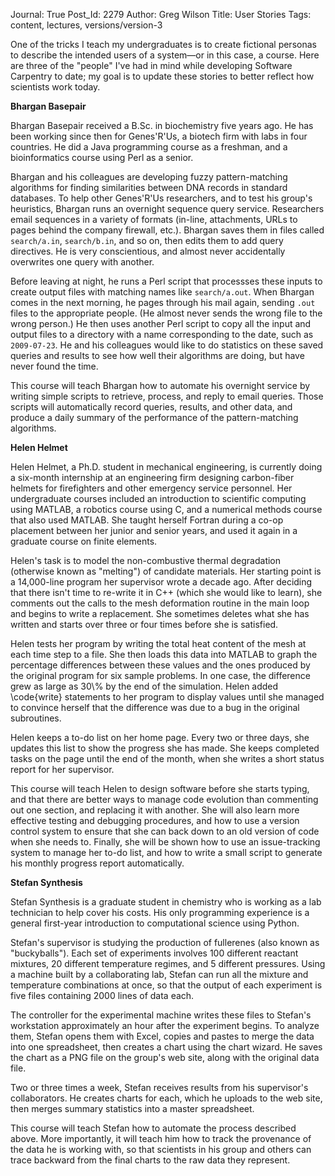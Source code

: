 Journal: True
Post_Id: 2279
Author: Greg Wilson
Title: User Stories
Tags: content, lectures, versions/version-3

<p>One of the tricks I teach my undergraduates is to create fictional personas to describe the intended users of a system&mdash;or in this case, a course.  Here are three of the "people" I've had in mind while developing Software Carpentry to date; my goal is to update these stories to better reflect how scientists work today.</p>
<p><strong>Bhargan Basepair</strong></p>
<p>Bhargan Basepair received a B.Sc. in biochemistry five years ago.  He has been working since then for Genes'R'Us, a biotech firm with labs in four countries.  He did a Java programming course as a freshman, and a bioinformatics course using Perl as a senior.</p>
<p>Bhargan and his colleagues are developing fuzzy pattern-matching algorithms for finding similarities between DNA records in standard databases.  To help other Genes'R'Us researchers, and to test his group's heuristics, Bhargan runs an overnight sequence query service. Researchers email sequences in a variety of formats (in-line, attachments, URLs to pages behind the company firewall, etc.). Bhargan saves them in files called <code>search/a.in</code>, <code>search/b.in</code>, and so on, then edits them to add query directives.  He is very conscientious, and almost never accidentally overwrites one query with another.</p>
<p>Before leaving at night, he runs a Perl script that processses these inputs to create output files with matching names like <code>search/a.out</code>.  When Bhargan comes in the next morning, he pages through his mail again, sending <code>.out</code> files to the appropriate people.  (He almost never sends the wrong file to the wrong person.) He then uses another Perl script to copy all the input and output files to a directory with a name corresponding to the date, such as <code>2009-07-23</code>.  He and his colleagues would like to do statistics on these saved queries and results to see how well their algorithms are doing, but have never found the time.</p>
<p>This course will teach Bhargan how to automate his overnight service by writing simple scripts to retrieve, process, and reply to email queries.  Those scripts will automatically record queries, results, and other data, and produce a daily summary of the performance of the pattern-matching algorithms.</p>
<p><strong>Helen Helmet</strong></p>
<p>Helen Helmet, a Ph.D. student in mechanical engineering, is currently doing a six-month internship at an engineering firm designing carbon-fiber helmets for firefighters and other emergency service personnel.  Her undergraduate courses included an introduction to scientific computing using MATLAB, a robotics course using C, and a numerical methods course that also used MATLAB.  She taught herself Fortran during a co-op placement between her junior and senior years, and used it again in a graduate course on finite elements.</p>
<p>Helen's task is to model the non-combustive thermal degradation (otherwise known as "melting") of candidate materials.  Her starting point is a 14,000-line program her supervisor wrote a decade ago. After deciding that there isn't time to re-write it in C++ (which she would like to learn), she comments out the calls to the mesh deformation routine in the main loop and begins to write a replacement.  She sometimes deletes what she has written and starts over three or four times before she is satisfied.</p>
<p>Helen tests her program by writing the total heat content of the mesh at each time step to a file.  She then loads this data into MATLAB to graph the percentage differences between these values and the ones produced by the original program for six sample problems.  In one case, the difference grew as large as 30\% by the end of the simulation.  Helen added \code{write} statements to her program to display values until she managed to convince herself that the difference was due to a bug in the original subroutines.</p>
<p>Helen keeps a to-do list on her home page.  Every two or three days, she updates this list to show the progress she has made.  She keeps completed tasks on the page until the end of the month, when she writes a short status report for her supervisor.</p>
<p>This course will teach Helen to design software before she starts typing, and that there are better ways to manage code evolution than commenting out one section, and replacing it with another.  She will also learn more effective testing and debugging procedures, and how to use a version control system to ensure that she can back down to an old version of code when she needs to.  Finally, she will be shown how to use an issue-tracking system to manage her to-do list, and how to write a small script to generate his monthly progress report automatically.</p>
<p><strong>Stefan Synthesis</strong></p>
<p>Stefan Synthesis is a graduate student in chemistry who is working as a lab technician to help cover his costs.  His only programming experience is a general first-year introduction to computational science using Python.</p>
<p>Stefan's supervisor is studying the production of fullerenes (also known as "buckyballs").  Each set of experiments involves 100 different reactant mixtures, 20 different temperature regimes, and 5 different pressures.  Using a machine built by a collaborating lab, Stefan can run all the mixture and temperature combinations at once, so that the output of each experiment is five files containing 2000 lines of data each.</p>
<p>The controller for the experimental machine writes these files to Stefan's workstation approximately an hour after the experiment begins.  To analyze them, Stefan opens them with Excel, copies and pastes to merge the data into one spreadsheet, then creates a chart using the chart wizard.  He saves the chart as a PNG file on the group's web site, along with the original data file.</p>
<p>Two or three times a week, Stefan receives results from his supervisor's collaborators.  He creates charts for each, which he uploads to the web site, then merges summary statistics into a master spreadsheet.</p>
<p>This course will teach Stefan how to automate the process described above.  More importantly, it will teach him how to track the provenance of the data he is working with, so that scientists in his group and others can trace backward from the final charts to the raw data they represent.</p>
